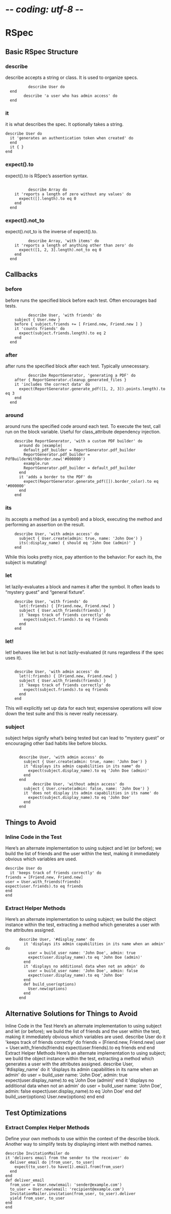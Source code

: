 # -*- coding: utf-8 -*-
# RSpec


## Basic RSpec Structure


### describe

describe accepts a string or class. It is used to organize specs.

```
          describe User do
  end
        describe 'a user who has admin access' do
  end
```

### it

it is what describes the spec. It optionally takes a string.

```
describe User do
  it 'generates an authentication token when created' do
  end
  it { }
end
```

### expect().to

expect().to is RSpec’s assertion syntax.

```

          describe Array do
    it 'reports a length of zero without any values' do
      expect([].length).to eq 0
    end
  end
```

### expect().not_to

expect().not_to is the inverse of expect().to.

```
          describe Array, 'with items' do
    it 'reports a length of anything other than zero' do
      expect([1, 2, 3].length).not_to eq 0
    end
  end
```

## Callbacks


### before

before runs the specified block before each test. Often encourages bad tests.

```
          describe User, 'with friends' do
    subject { User.new }
    before { subject.friends += [ Friend.new, Friend.new ] }
    it 'counts friends' do
      expect(subject.friends.length).to eq 2
    end
  end
```

### after

after runs the specified block after each test. Typically unnecessary.

```
          describe ReportGenerator, 'generating a PDF' do
    after { ReportGenerator.cleanup_generated_files }
    it 'includes the correct data' do
      expect(ReportGenerator.generate_pdf([1, 2, 3]).points.length).to eq 3
    end
  end
```

### around

around runs the specified code around each test. To execute the test, call run on the
block variable. Useful for class_attribute dependency injection.

```
    describe ReportGenerator, 'with a custom PDF builder' do
      around do |example|
        default_pdf_builder = ReportGenerator.pdf_builder
        ReportGenerator.pdf_builder = PdfBuilderWithBorder.new('#000000')
        example.run
        ReportGenerator.pdf_builder = default_pdf_builder
      end
      it 'adds a border to the PDF' do
        expect(ReportGenerator.generate_pdf([]).border_color).to eq '#000000'
      end
    end
```


### its

its accepts a method (as a symbol) and a block, executing the method and performing
an assertion on the result.
```
    describe User, 'with admin access' do
      subject { User.create(admin: true, name: 'John Doe') }
      its(:display_name) { should eq 'John Doe (admin)' }
    end
```


While this looks pretty nice, pay attention to the behavior: For each its, the subject is
mutating!

### let

let lazily-evaluates a block and names it after the symbol. It often leads to “mystery
guest” and “general fixture”.


```
    describe User, 'with friends' do
      let(:friends) { [Friend.new, Friend.new] }
      subject { User.with_friends(friends) }
      it 'keeps track of friends correctly' do
        expect(subject.friends).to eq friends
      end
    end
```

### let!

let! behaves like let but is not lazily-evaluated (it runs regardless if the spec uses it).

```

    describe User, 'with admin access' do
      let!(:friends) { [Friend.new, Friend.new] }
      subject { User.with_friends(friends) }
      it 'keeps track of friends correctly' do
        expect(subject.friends).to eq friends
      end
    end
```

This will explicitly set up data for each test; expensive operations will slow down the test
suite and this is never really necessary.

### subject

subject helps signify what’s being tested but can lead to “mystery guest” or
encouraging other bad habits like before blocks.

```

      describe User, 'with admin access' do
        subject { User.create(admin: true, name: 'John Doe') }
        it "displays its admin capabilities in its name" do
          expect(subject.display_name).to eq 'John Doe (admin)'
        end
      end
            describe User, 'without admin access' do
        subject { User.create(admin: false, name: 'John Doe') }
        it 'does not display its admin capabilities in its name' do
          expect(subject.display_name).to eq 'John Doe'
        end
      end
```



## Things to Avoid


### Inline Code in the Test

Here’s an alternate implementation to using subject and let (or before); we build
the list of friends and the user within the test, making it immediately obvious which
variables are used.
```
describe User do
  it 'keeps track of friends correctly' do
friends = [Friend.new, Friend.new]
user = User.with_friends(friends)
expect(user.friends).to eq friends
end
end
```
### Extract Helper Methods

Here’s an alternate implementation to using subject; we build the object instance
within the test, extracting a method which generates a user with the attributes assigned.

```
      describe User, '#display_name' do
        it 'displays its admin capabilities in its name when an admin' do
          user = build_user name: 'John Doe', admin: true
          expect(user.display_name).to eq 'John Doe (admin)'
        end
        it 'displays no additional data when not an admin' do
          user = build_user name: 'John Doe', admin: false
          expect(user.display_name).to eq 'John Doe'
        end
        def build_user(options)
          User.new(options)
        end
      end
```


## Alternative Solutions for Things to Avoid

Inline Code in the Test
Here’s an alternate implementation to using subject and let (or before); we build
the list of friends and the user within the test, making it immediately obvious which
variables are used.
describe User do
it 'keeps track of friends correctly' do
friends = [Friend.new, Friend.new]
user = User.with_friends(friends)
expect(user.friends).to eq friends
end
end
Extract Helper Methods
Here’s an alternate implementation to using subject; we build the object instance
within the test, extracting a method which generates a user with the attributes assigned.
describe User, '#display_name' do
it 'displays its admin capabilities in its name when an admin' do
user = build_user name: 'John Doe', admin: true
expect(user.display_name).to eq 'John Doe (admin)'
end
it 'displays no additional data when not an admin' do
user = build_user name: 'John Doe', admin: false
expect(user.display_name).to eq 'John Doe'
end
def build_user(options)
User.new(options)
end
end

## Test Optimizations


### Extract Complex Helper Methods

Define your own methods to use within the context of the describe block. Another way
to simplify tests by displaying intent with method names.

```
describe InvitationMailer do
it 'delivers email from the sender to the receiver' do
  deliver_email do |from_user, to_user|
    expect(to_user).to have(1).email.from(from_user)
  end
end
def deliver_email
  from_user = User.new(email: 'sender@example.com')
  to_user = User.new(email: 'recipient@example.com')
  InvitationMailer.invitation(from_user, to_user).deliver
  yield from_user, to_user
end
end
```
